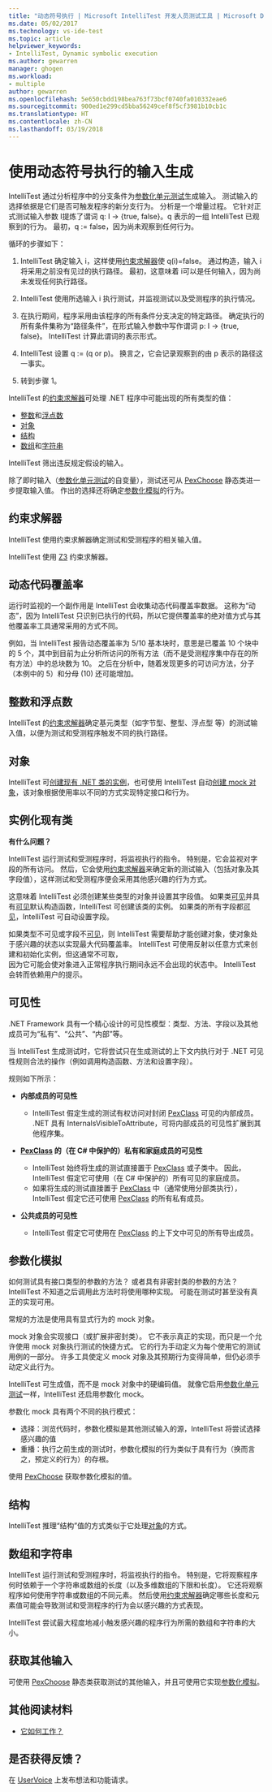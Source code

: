 ```yaml
---
title: "动态符号执行 | Microsoft IntelliTest 开发人员测试工具 | Microsoft Docs"
ms.date: 05/02/2017
ms.technology: vs-ide-test
ms.topic: article
helpviewer_keywords:
- IntelliTest, Dynamic symbolic execution
ms.author: gewarren
manager: ghogen
ms.workload:
- multiple
author: gewarren
ms.openlocfilehash: 5e650cbdd198bea763f73bcf0740fa010332eae6
ms.sourcegitcommit: 900ed1e299cd5bba56249cef8f5cf3981b10cb1c
ms.translationtype: HT
ms.contentlocale: zh-CN
ms.lasthandoff: 03/19/2018
---
```

# <a name="input-generatation-using-dynamic-symbolic-execution"></a>使用动态符号执行的输入生成

IntelliTest 通过分析程序中的分支条件为[参数化单元测试](test-generation.md#parameterized-unit-testing)生成输入。 测试输入的选择依据是它们是否可触发程序的新分支行为。 分析是一个增量过程。 它针对正式测试输入参数 I提炼了谓词 q: I -> {true, false}。q 表示的一组 IntelliTest 已观察到的行为。 最初，q := false，因为尚未观察到任何行为。

循环的步骤如下：

1. IntelliTest 确定输入 i，这样使用[约束求解器](#constraint-solver)使 q(i)=false。 
   通过构造，输入 i 将采用之前没有见过的执行路径。 最初，这意味着 i可以是任何输入，因为尚未发现任何执行路径。

1. IntelliTest 使用所选输入 i 执行测试，并监视测试以及受测程序的执行情况。

1. 在执行期间，程序采用由该程序的所有条件分支决定的特定路径。 确定执行的所有条件集称为“路径条件”，在形式输入参数中写作谓词 p: I -> {true, false}。 IntelliTest 计算此谓词的表示形式。

1. IntelliTest 设置 q := (q or p)。 换言之，它会记录观察到的由 p 表示的路径这一事实。

1. 转到步骤 1。

IntelliTest 的[约束求解器](#constraint-solver)可处理 .NET 程序中可能出现的所有类型的值：

* [整数](#integers-and-floats)和[浮点数](#integers-and-floats)
* [对象](#objects)
* [结构](#structs)
* [数组](#arrays-and-strings)和[字符串](#arrays-and-strings)

IntelliTest 筛出违反规定假设的输入。

除了即时输入（[参数化单元测试](test-generation.md#parameterized-unit-testing)的自变量），测试还可从 [PexChoose](static-helper-classes.md#pexchoose) 静态类进一步提取输入值。 作出的选择还将确定[参数化模拟](#parameterized-mocks)的行为。

<a name="constraint-solver"></a>
## <a name="constraint-solver"></a>约束求解器

IntelliTest 使用约束求解器确定测试和受测程序的相关输入值。

IntelliTest 使用 [Z3](https://github.com/Z3Prover/z3/wiki) 约束求解器。

<a name="dynamic-code-coverage"></a>
## <a name="dynamic-code-coverage"></a>动态代码覆盖率

运行时监视的一个副作用是 IntelliTest 会收集动态代码覆盖率数据。 这称为“动态”，因为 IntelliTest 只识别已执行的代码，所以它提供覆盖率的绝对值方式与其他覆盖率工具通常采用的方式不同。 

例如，当 IntelliTest 报告动态覆盖率为 5/10 基本块时，意思是已覆盖 10 个块中的 5 个，其中到目前为止分析所访问的所有方法（而不是受测程序集中存在的所有方法）中的总块数为 10。
之后在分析中，随着发现更多的可访问方法，分子（本例中的 5）和分母 (10) 还可能增加。

<a name="integers-and-floats"></a>
## <a name="integers-and-floats"></a>整数和浮点数

IntelliTest 的[约束求解器](#constraint-solver)确定基元类型（如字节型、整型、浮点型 等）的测试输入值，以便为测试和受测程序触发不同的执行路径。

<a name="objects"></a>
## <a name="objects"></a>对象

IntelliTest 可[创建现有 .NET 类的实例](#existing-classes)，也可使用 IntelliTest 自动[创建 mock 对象](#parameterized-mocks)，该对象根据使用率以不同的方式实现特定接口和行为。

<a name="existing-classes"></a>
## <a name="instantiating-existing-classes"></a>实例化现有类

**有什么问题？**

IntelliTest 运行测试和受测程序时，将监视执行的指令。 特别是，它会监视对字段的所有访问。 然后，它会使用[约束求解器](#constraint-solver)来确定新的测试输入（包括对象及其字段值），这样测试和受测程序便会采用其他感兴趣的行为方式。

这意味着 IntelliTest 必须创建某些类型的对象并设置其字段值。 如果类[可见](#visibility)并具有[可见](#visibility)默认构造函数，IntelliTest 可创建该类的实例。
如果类的所有字段都[可见](#visibility)，IntelliTest 可自动设置字段。

如果类型不可见或字段不[可见](#visibility)，则 IntelliTest 需要帮助才能创建对象，使对象处于感兴趣的状态以实现最大代码覆盖率。 IntelliTest 可使用反射以任意方式来创建和初始化实例，但这通常不可取，  
因为它可能会使对象进入正常程序执行期间永远不会出现的状态中。 IntelliTest 会转而依赖用户的提示。

<a name="visibility"></a>
## <a name="visibility"></a>可见性

.NET Framework 具有一个精心设计的可见性模型：类型、方法、字段以及其他成员可为“私有”、“公共”、“内部”等。

当 IntelliTest 生成测试时，它将尝试只在生成测试的上下文内执行对于 .NET 可见性规则合法的操作（例如调用构造函数、方法和设置字段）。

规则如下所示：

* **内部成员的可见性**
  * IntelliTest 假定生成的测试有权访问对封闭 [PexClass](attribute-glossary.md#pexclass) 可见的内部成员。
  .NET 具有 InternalsVisibleToAttribute，可将内部成员的可见性扩展到其他程序集。<p />

* **[PexClass](attribute-glossary.md#pexclass) 的（在 C# 中保护的）私有和家庭成员的可见性**
  * IntelliTest 始终将生成的测试直接置于 [PexClass](attribute-glossary.md#pexclass) 或子类中。 因此，IntelliTest 假定它可使用（在 C# 中保护的）所有可见的家庭成员。
  * 如果将生成的测试直接置于 [PexClass](attribute-glossary.md#pexclass) 中（通常使用分部类执行），IntelliTest 假定它还可使用 [PexClass](attribute-glossary.md#pexclass) 的所有私有成员。<p />

* **公共成员的可见性**
  * IntelliTest 假定它可使用在 [PexClass](attribute-glossary.md#pexclass) 的上下文中可见的所有导出成员。

<a name="parameterized-mocks"></a>
## <a name="parameterized-mocks"></a>参数化模拟

如何测试具有接口类型的参数的方法？ 或者具有非密封类的参数的方法？ IntelliTest 不知道之后调用此方法时将使用哪种实现。 可能在测试时甚至没有真正的实现可用。

常规的方法是使用具有显式行为的 mock 对象。 

mock 对象会实现接口（或扩展非密封类）。 它不表示真正的实现，而只是一个允许使用 mock 对象执行测试的快捷方式。 它的行为手动定义为每个使用它的测试用例的一部分。 许多工具使定义 mock 对象及其预期行为变得简单，但仍必须手动定义此行为。

IntelliTest 可生成值，而不是 mock 对象中的硬编码值。 就像它启用[参数化单元测试](test-generation.md#parameterized-unit-testing)一样，IntelliTest 还启用参数化 mock。

参数化 mock 具有两个不同的执行模式：

* 选择：浏览代码时，参数化模拟是其他测试输入的源，IntelliTest 将尝试选择感兴趣的值
* 重播：执行之前生成的测试时，参数化模拟的行为类似于具有行为（换而言之，预定义的行为）的存根。

使用 [PexChoose](static-helper-classes.md#pexchoose) 获取参数化模拟的值。

<a name="structs"></a>
## <a name="structs"></a>结构

IntelliTest 推理“结构”值的方式类似于它处理[对象](#objects)的方式。

<a name="arrays-and-strings"></a>
## <a name="arrays-and-strings"></a>数组和字符串

IntelliTest 运行测试和受测程序时，将监视执行的指令。 特别是，它将观察程序何时依赖于一个字符串或数组的长度（以及多维数组的下限和长度）。 它还将观察程序如何使用字符串或数组的不同元素。 然后使用[约束求解器](#constraint-solver)确定哪些长度和元素值可能会导致测试和受测程序的行为会以感兴趣的方式表现。

IntelliTest 尝试最大程度地减小触发感兴趣的程序行为所需的数组和字符串的大小。

<a name="additional-inputs"></a>
## <a name="obtaining-additional-inputs"></a>获取其他输入

可使用 [PexChoose](static-helper-classes.md#pexchoose) 静态类获取测试的其他输入，并且可使用它实现[参数化模拟](#parameterized-mocks)。

<a name="further-reading"></a>
## <a name="further-reading"></a>其他阅读材料

* [它如何工作？](https://blogs.msdn.microsoft.com/visualstudioalm/2014/12/11/smart-unit-tests-a-mental-model/)

## <a name="got-feedback"></a>是否获得反馈？

在 [UserVoice](https://visualstudio.uservoice.com/forums/121579-visual-studio-2015/category/157869-test-tools?query=IntelliTest) 上发布想法和功能请求。
